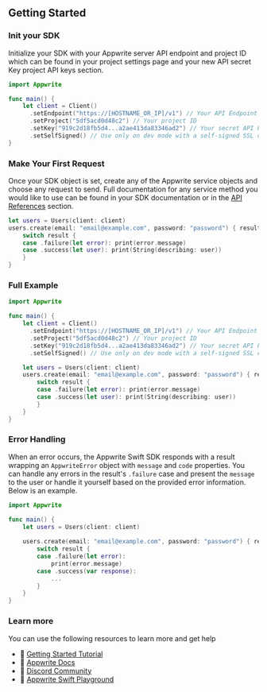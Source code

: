 ## Getting Started

### Init your SDK

Initialize your SDK with your Appwrite server API endpoint and project ID which can be found in your project settings page and your new API secret Key project API keys section.

```swift
import Appwrite

func main() {
    let client = Client()
      .setEndpoint("https://[HOSTNAME_OR_IP]/v1") // Your API Endpoint
      .setProject("5df5acd0d48c2") // Your project ID
      .setKey("919c2d18fb5d4...a2ae413da83346ad2") // Your secret API key
      .setSelfSigned() // Use only on dev mode with a self-signed SSL cert
}
```

### Make Your First Request

Once your SDK object is set, create any of the Appwrite service objects and choose any request to send. Full documentation for any service method you would like to use can be found in your SDK documentation or in the [API References](https://appwrite.io/docs) section.

```swift
let users = Users(client: client)
users.create(email: "email@example.com", password: "password") { result in
    switch result {
    case .failure(let error): print(error.message)
    case .success(let user): print(String(describing: user))
    }
}
```

### Full Example

```swift
import Appwrite

func main() {
    let client = Client()
      .setEndpoint("https://[HOSTNAME_OR_IP]/v1") // Your API Endpoint
      .setProject("5df5acd0d48c2") // Your project ID
      .setKey("919c2d18fb5d4...a2ae413da83346ad2") // Your secret API key
      .setSelfSigned() // Use only on dev mode with a self-signed SSL cert

    let users = Users(client: client)
    users.create(email: "email@example.com", password: "password") { result in
        switch result {
        case .failure(let error): print(error.message)
        case .success(let user): print(String(describing: user))
        }
    }
}
```

### Error Handling

When an error occurs, the Appwrite Swift SDK responds with a result wrapping an `AppwriteError` object with `message` and `code` properties. You can handle any errors in the result's `.failure` case and present the `message` to the user or handle it yourself based on the provided error information. Below is an example.

```swift
import Appwrite

func main() {
    let users = Users(client: client)
    
    users.create(email: "email@example.com", password: "password") { result in
        switch result {
        case .failure(let error): 
            print(error.message)
        case .success(var response):
            ...
        }
    }
}
```

### Learn more

You can use the following resources to learn more and get help

- 🚀 [Getting Started Tutorial](https://appwrite.io/docs/getting-started-for-server)
- 📜 [Appwrite Docs](https://appwrite.io/docs)
- 💬 [Discord Community](https://appwrite.io/discord)
- 🚂 [Appwrite Swift Playground](https://github.com/appwrite/playground-for-swift-server)
